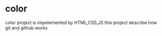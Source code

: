 # color
color project is impelemented by HTML,CSS,JS
this project describe how git and github works

